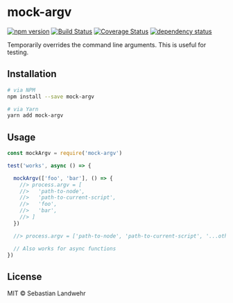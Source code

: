 <!--@h1([pkg.name])-->
# mock-argv
<!--/@-->

<!--@shields('npm', 'travis', 'coveralls', 'deps')-->
[![npm version](https://img.shields.io/npm/v/mock-argv.svg)](https://www.npmjs.com/package/mock-argv) [![Build Status](https://img.shields.io/travis/dword-design/mock-argv/master.svg)](https://travis-ci.org/dword-design/mock-argv) [![Coverage Status](https://img.shields.io/coveralls/dword-design/mock-argv/master.svg)](https://coveralls.io/r/dword-design/mock-argv?branch=master) [![dependency status](https://img.shields.io/david/dword-design/mock-argv.svg)](https://david-dm.org/dword-design/mock-argv)
<!--/@-->

<!--@pkg.description-->
Temporarily overrides the command line arguments. This is useful for testing.
<!--/@-->

<!--@installation()-->
## Installation

```sh
# via NPM
npm install --save mock-argv

# via Yarn
yarn add mock-argv
```
<!--/@-->

## Usage

```js
const mockArgv = require('mock-argv')

test('works', async () => {

  mockArgv(['foo', 'bar'], () => {
    //> process.argv = [
    //>   'path-to-node',
    //>   'path-to-current-script',
    //>   'foo',
    //>   'bar',
    //> ]
  })

  //> process.argv = ['path-to-node', 'path-to-current-script', '...other-params']

  // Also works for async functions
})
```

<!--@license()-->
## License

MIT © Sebastian Landwehr
<!--/@-->
